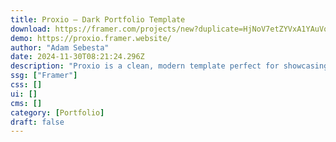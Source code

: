 ```yaml
---
title: Proxio — Dark Portfolio Template
download: https://framer.com/projects/new?duplicate=HjNoV7etZYVxA1YAuVqO&via=sebadam&duplicateType=siteTemplate
demo: https://proxio.framer.website/
author: "Adam Sebesta"
date: 2024-11-30T08:21:24.296Z
description: "Proxio is a clean, modern template perfect for showcasing your design work. It’s simple to customize and ideal for attracting clients."
ssg: ["Framer"]
css: []
ui: []
cms: []
category: [Portfolio]
draft: false
---
```

